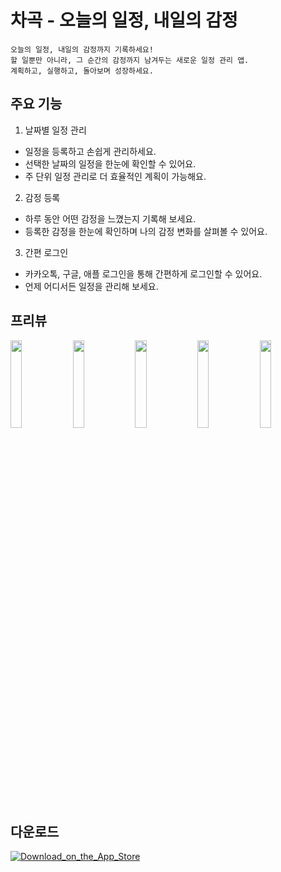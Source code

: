 # 차곡 - 오늘의 일정, 내일의 감정

```
오늘의 일정, 내일의 감정까지 기록하세요!
할 일뿐만 아니라, 그 순간의 감정까지 남겨두는 새로운 일정 관리 앱.
계획하고, 실행하고, 돌아보며 성장하세요.
```

## 주요 기능

1. 날짜별 일정 관리
- 일정을 등록하고 손쉽게 관리하세요.
- 선택한 날짜의 일정을 한눈에 확인할 수 있어요.
- 주 단위 일정 관리로 더 효율적인 계획이 가능해요.

2. 감정 등록
- 하루 동안 어떤 감정을 느꼈는지 기록해 보세요.
- 등록한 감정을 한눈에 확인하며 나의 감정 변화를 살펴볼 수 있어요.

3. 간편 로그인
- 카카오톡, 구글, 애플 로그인을 통해 간편하게 로그인할 수 있어요.
- 언제 어디서든 일정을 관리해 보세요.

## 프리뷰
<img src="https://github.com/user-attachments/assets/da6b25ab-71b9-4e82-9f81-11bff9d88e26" width="19%" />
<img src="https://github.com/user-attachments/assets/4f2bb0c8-de02-4aee-88b1-afce0bbf9b25" width="19%" />
<img src="https://github.com/user-attachments/assets/afa9fd4f-560d-4a20-a646-3170628e7533" width="19%" />
<img src="https://github.com/user-attachments/assets/394da5c7-1e40-4752-bc7d-5032936bbe87" width="19%" />
<img src="https://github.com/user-attachments/assets/89df96a7-9085-4e70-8584-79458c81dd54" width="19%" />

## 다운로드
[![Download_on_the_App_Store](https://github.com/user-attachments/assets/1897ed6b-78e2-447a-8912-083ce11a1484)](https://apps.apple.com/us/app/차곡/id6742447315)
